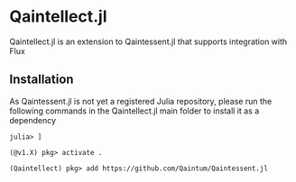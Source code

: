 Qaintellect.jl
==============

Qaintellect.jl is an extension to Qaintessent.jl that supports integration with Flux

## Installation
As Qaintessent.jl is not yet a registered Julia repository, please run the following commands in the Qaintellect.jl main folder to install it as a dependency
```
julia> ]

(@v1.X) pkg> activate .

(Qaintellect) pkg> add https://github.com/Qaintum/Qaintessent.jl
```
